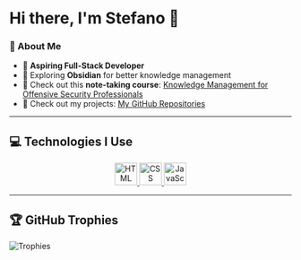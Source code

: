 # Hi there, I'm Stefano 👋  

### 🌱 About Me  
- 🚀 **Aspiring Full-Stack Developer**  
- 📝 Exploring **Obsidian** for better knowledge management  
- 📖 Check out this **note-taking course**: [Knowledge Management for Offensive Security Professionals](https://github.com/808ale/Knowledge-Management-for-Offensive-Security-Professionals)  
- 📂 Check out my projects: [My GitHub Repositories](https://github.com/stefanuti04?tab=repositories)

---

## 💻 Technologies I Use  
<!-- Centering technology icons for a neat visual presentation -->
<p align="center">
  <!-- HTML Icon with a link to its documentation -->
  <a href="https://developer.mozilla.org/en-US/docs/Web/HTML">
    <img src="https://cdn-icons-png.flaticon.com/256/174/174854.png" width="40" alt="HTML" />
  </a> 
  <!-- CSS Icon with a link to its documentation -->
  <a href="https://developer.mozilla.org/en-US/docs/Web/CSS">
    <img src="https://cdn-icons-png.freepik.com/512/732/732190.png" width="40" alt="CSS" />
  </a> 
  <!-- JavaScript Icon with a link to its documentation -->
  <a href="https://developer.mozilla.org/en-US/docs/Web/JavaScript">
    <img src="https://upload.wikimedia.org/wikipedia/commons/thumb/9/99/Unofficial_JavaScript_logo_2.svg/640px-Unofficial_JavaScript_logo_2.svg.png" width="40" alt="JavaScript" />
  </a>
</p>

---

## 🏆 GitHub Trophies  
<!-- GitHub profile trophies section, generated dynamically based on my username -->
![Trophies](https://github-profile-trophy.vercel.app/?username=stefanuti04&theme=darkhub&no-frame=true&no-bg=true&column=-1)
